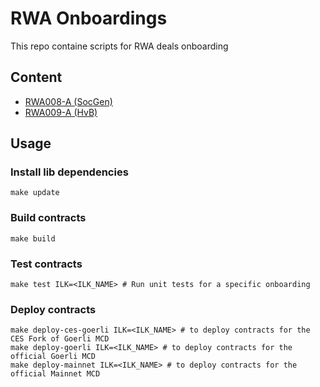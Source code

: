 # RWA Onboardings

This repo containe scripts for RWA deals onboarding

## Content

- [RWA008-A (SocGen)](https://github.com/clio-finance/rwa-onboarding/tree/master/src/RWA008-A)
- [RWA009-A (HvB)](https://github.com/clio-finance/rwa-onboarding/tree/master/src/RWA009-A)

## Usage

### Install lib dependencies

```
make update
```

### Build contracts

```
make build
```

### Test contracts

```
make test ILK=<ILK_NAME> # Run unit tests for a specific onboarding
```

### Deploy contracts

```
make deploy-ces-goerli ILK=<ILK_NAME> # to deploy contracts for the CES Fork of Goerli MCD
make deploy-goerli ILK=<ILK_NAME> # to deploy contracts for the official Goerli MCD
make deploy-mainnet ILK=<ILK_NAME> # to deploy contracts for the official Mainnet MCD
```
